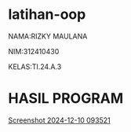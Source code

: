 # latihan-oop

NAMA:RIZKY MAULANA

NIM:312410430

KELAS:TI.24.A.3

# HASIL PROGRAM

[Screenshot 2024-12-10 093521](https://github.com/user-attachments/assets/1cb173f4-b452-416f-9b25-b37f73ee275c)
